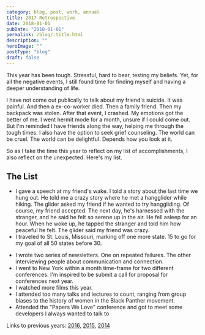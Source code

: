 ```yaml
---
category: blog, post, work, annual
title: 2017 Retrospective
date: 2018-01-01
pubDate: "2018-01-01"
permalink: /blog/:title.html
description: ""
heroImage: ""
postType: "blog"
draft: false
---
```


This year has been tough. Stressful, hard to bear, testing my beliefs. Yet, for all the negative events, I still found time for finding myself and having a deeper understanding of life.

I have not come out publically to talk about my friend's suicide. It was painful. And then a ex-co-worker died. Then a family friend. Then my backpack was stolen. After that event, I crashed. My emotions got the better of me. I went hermit mode for a month, unsure if I could come out. But I'm reminded I have friends along the way, helping me through the tough times. I also have the option to seek grief counseling. The world can be cruel. The world can be delightful. Depends how you look at it.

So as I take the time this year to reflect on my list of accomplishments, I also reflect on the unexpected. Here's my list.

## The List

- I gave a speech at my friend's wake. I told a story about the last time we hung out. He told me a crazy story where he met a hangglider while hiking. The glider asked my friend if he wanted to try hanggliding. Of course, my friend accepted. The next day, he's harnessed with the stranger, and he said he felt so serene up in the air. He fell asleep for an hour. When he woke up, he tapped the stranger and told him how peaceful he felt. The glider said my friend was crazy.
- I traveled to St. Louis, Missouri, marking off one more state. 15 to go for my goal of all 50 states before 30.
<!-- - First time to France and Spain -->
- I wrote two series of newsletters. One on repeated failures. The other interviewing people about communication and connection.
- I went to New York within a month time-frame for two different conferences. I'm inspired to be submit a call for proposal for conferences next year.
- I watched more films this year.
- I attended too many talks and lectures to count, ranging from group biases to the history of women in the Black Panther movement.
- Attended the "Papers We Love" conference and got to meet some developers I always wanted to talk to

Links to previous years: [2016](http://jermspeaks.github.io/letters/2016-retrospective.html), [2015](http://jermspeaks.github.io/letters/The-2015-Retrospective.html), [2014](http://jermspeaks.github.io/letters/A-Year-In-Review.html)

